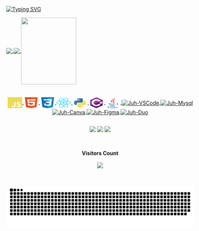 [![Typing SVG](https://readme-typing-svg.herokuapp.com/?color=A533FF&size=35&center=true&vCenter=true&width=1000&lines=HI,+My+name+is+Júlia+Maria;I'm+19+years+old;I'm+from+Brazil;I+study+systems+analysis+and+development)](https://git.io/typing-svg)


<div>
  <a href="https://github.com/mfjuliaa">
  <img height="180em"   align="center" src="https://github-readme-stats.vercel.app/api?username=mfjuliaa&show_icons=true&theme=react&include_all_commits=true&count_private=true"/>
  <img height="180em"  align="center" src="https://github-readme-stats.vercel.app/api/top-langs/?username=mfjuliaa&layout=compact&langs_count=7&theme=react" /> 

  <img align="center" width="148" height="180" src="https://media1.tenor.com/images/68e8337fb4eb7e40645d832c64762a8b/tenor.gif?itemid=19443613">
</div>
 <br>
<div  align="center"> 
  <div style="display: inline_block"><br>
  <img align="center" alt="Juh-Js" height="30" width="40" src="https://raw.githubusercontent.com/devicons/devicon/master/icons/javascript/javascript-plain.svg">
  <img align="center" alt="HTML" height="30" width="40" src="https://raw.githubusercontent.com/devicons/devicon/master/icons/html5/html5-original.svg">
  <img align="center" alt="CSS" height="30" width="40" src="https://raw.githubusercontent.com/devicons/devicon/master/icons/css3/css3-original.svg">
  <img align="center" alt="React" height="30" width="40" src="https://raw.githubusercontent.com/devicons/devicon/master/icons/react/react-original.svg">
  <img align="center" alt="Python" height="30" width="40" src="https://raw.githubusercontent.com/devicons/devicon/master/icons/python/python-original.svg">
  <img align="center" alt="Csharp" height="30" width="40" src="https://raw.githubusercontent.com/devicons/devicon/master/icons/csharp/csharp-original.svg">
  <img align="center" alt="java" height="30" width="40" src="https://raw.githubusercontent.com/devicons/devicon/master/icons/java/java-original.svg">
  <img align="center" alt="Juh-VSCode" height="30" width="40" title="Visual Studio Code" src="https://cdn.jsdelivr.net/gh/devicons/devicon/icons/vscode/vscode-original.svg">
 <img align="center" alt="Juh-Mysql" height="30" width="40" title="MySQL" src="https://cdn.jsdelivr.net/gh/devicons/devicon/icons/mysql/mysql-original-wordmark.svg"> 
 <img align="center" alt="Juh-Canva" height="25" width="40" title="Canva" src=https://img.shields.io/badge/Canva-%2300C4CC.svg?&style>
 <img align="center" alt="Juh-Figma" height="25" width="40" title="Figma" src=https://img.shields.io/badge/Figma-F24E1E?style=for-the-badge&logo=figma&logoColor=white>
 <img align="center" alt="Juh-Duo" height="25" width="40" title="Duo" src=https://img.shields.io/badge/Duolingo-58CC02?style=for-the-badge&logo=Duolingo&logoColor=white>
  
 

##
  </div>

  <a href="https://www.instagram.com/mf.juh/" target="_blank"><img src="https://img.shields.io/badge/-Instagram-%23E4405F?style=for-the-badge&logo=instagram&logoColor=white" target="_blank"></a>
   <a href="juliamariafrancisco3@gmail.com"><img src="https://img.shields.io/badge/-Gmail-%23333?style=for-the-badge&logo=gmail&logoColor=white" target="_blank"></a>
  <a href="https://www.linkedin.com/in/julia-maria-francisco-984061255?utm_source=share&utm_campaign=share_via&utm_content=profile&utm_medium=android_app  /" target="_blank"><img src="https://img.shields.io/badge/-LinkedIn-%230077B5?style=for-the-badge&logo=linkedin&logoColor=white" target="_blank"></a> 

 
 
</div>

<div align="center">
<br><p align="centre"><b>Visitors Count</b></p>  
<p align="center"><img align="center" src="https://profile-counter.glitch.me/{mfjuliaa}/count.svg" /></p> 
<br>
</div>
 
![Snake animation](https://raw.githubusercontent.com/Platane/snk/output/github-contribution-grid-snake.svg) 
